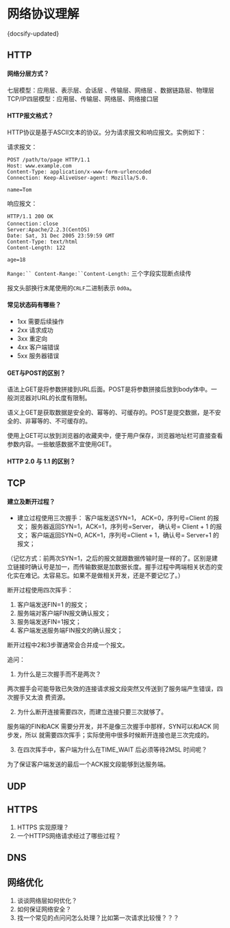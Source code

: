 
# 网络协议理解 

{docsify-updated}

## HTTP

#### 网络分层方式？

七层模型：应用层、表示层、会话层 、传输层、网络层 、数据链路层、物理层
TCP/IP四层模型：应用层、传输层、网络层、网络接口层

#### HTTP报文格式？

HTTP协议是基于ASCII文本的协议。分为请求报文和响应报文。实例如下：

请求报文：
```
POST /path/to/page HTTP/1.1
Host: www.example.com
Content-Type: application/x-www-form-urlencoded
Connection: Keep-AliveUser-agent: Mozilla/5.0.

name=Tom
```

响应报文：
```
HTTP/1.1 200 OK
Connection：close
Server:Apache/2.2.3(CentOS)
Date: Sat, 31 Dec 2005 23:59:59 GMT
Content-Type: text/html
Content-Length: 122

age=18
```

`Range:`` Content-Range:``Content-Length:` 三个字段实现断点续传

报文头部换行末尾使用的`CRLF`二进制表示 `0d0a`。


#### 常见状态码有哪些？

- 1xx 需要后续操作
- 2xx 请求成功
- 3xx 重定向
- 4xx 客户端错误
- 5xx 服务器错误

#### GET与POST的区别？

语法上GET是将参数拼接到URL后面。POST是将参数拼接后放到body体中。一般浏览器对URL的长度有限制。

语义上GET是获取数据是安全的、幂等的、可缓存的。POST是提交数据，是不安全的、非幂等的、不可缓存的。

使用上GET可以放到浏览器的收藏夹中，便于用户保存，浏览器地址栏可直接查看参数内容。一些敏感数据不宜使用GET。

#### HTTP 2.0 与 1.1 的区别？


## TCP

#### 建立及断开过程？

- 建立过程使用三次握手：
客户端发送SYN=1， ACK=0，序列号=Client  的报文；
服务器返回SYN=1，ACK=1，序列号=Server， 确认号= Client + 1  的报文；
客户端返回SYN=0, ACK=1，序列号=Client + 1，确认号= Server+1 的报文；

（记忆方式：前两次SYN=1，之后的报文就跟数据传输时是一样的了。区别是建立链接时确认号是加一，而传输数据是加数据长度。握手过程中两端相关状态的变化实在难记。太容易忘。如果不是做相关开发，还是不要记忆了。）

断开过程使用四次挥手：

1. 客户端发送FIN=1  的报文；
2. 服务端对客户端FIN报文确认报文；
3. 服务端发送FIN=1报文；
4. 客户端发送服务端FIN报文的确认报文；

断开过程中2和3步骤通常会合并成一个报文。

追问：

1. 为什么是三次握手而不是两次？

两次握手会可能导致已失效的连接请求报文段突然又传送到了服务端产生错误，四次握手又太浪 费资源。


2. 为什么断开连接需要四次，而建立连接只要三次就够了。

服务端的FIN和ACK 需要分开发，并不是像三次握手中那样，SYN可以和ACK 同步发，所以 就需要四次挥手；实际使用中很多时候断开连接也是三次完成的。

3. 在四次挥手中，客户端为什么在TIME_WAIT 后必须等待2MSL 时间呢？

为了保证客户端发送的最后一个ACK报文段能够到达服务端。

## UDP



## HTTPS

1. HTTPS 实现原理？
2. 一个HTTPS网络请求经过了哪些过程？

## DNS



## 网络优化

1. 谈谈网络层如何优化？
2. 如何保证网络安全？
2. 找一个常见的点问问怎么处理？比如第一次请求比较慢？？？




